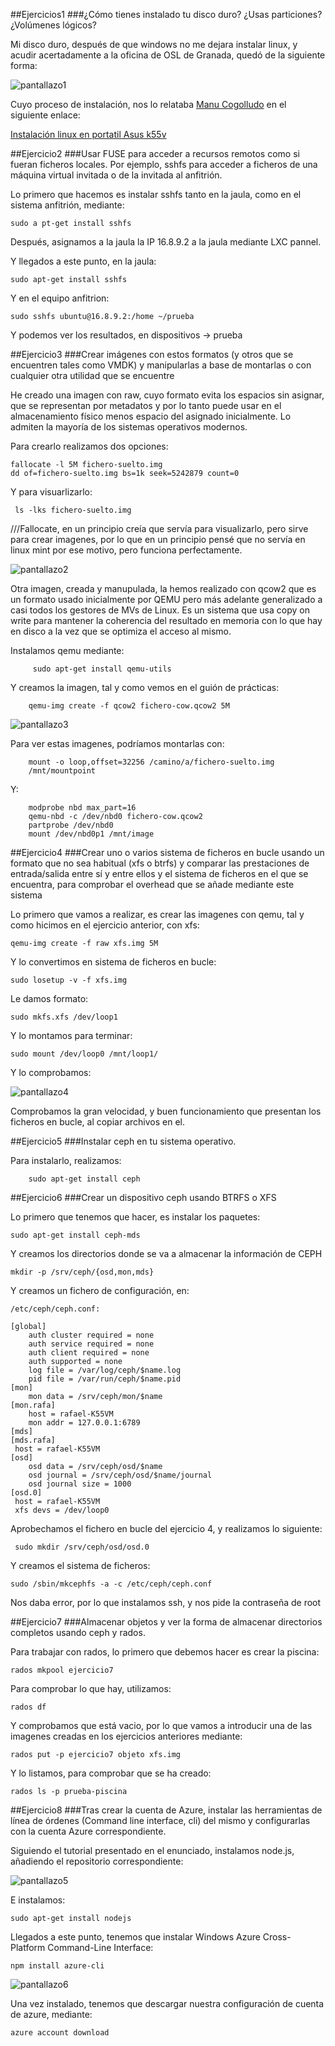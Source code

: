 ##Ejercicios1
###¿Cómo tienes instalado tu disco duro? ¿Usas particiones? ¿Volúmenes lógicos?

Mi disco duro, después de que windows no me dejara instalar linux, y acudir acertadamente a la oficina de  OSL de Granada, quedó de la siguiente forma:

![pantallazo1](https://dl.dropbox.com/s/80ja6wbaf55f7z4/pantallazo1.png)

Cuyo proceso de instalación, nos lo relataba [Manu Cogolludo](https://twitter.com/Makova65) en el siguiente enlace:

[Instalación linux en portatil Asus k55v](http://osl.ugr.es/2013/10/19/instalar-distro-gnulinux-en-un-asus-modelo-k55v/)



##Ejercicio2
###Usar FUSE para acceder a recursos remotos como si fueran ficheros locales. Por ejemplo, sshfs para acceder a ficheros de una máquina virtual invitada o de la invitada al anfitrión.


Lo primero que hacemos es instalar sshfs tanto en la jaula, como en el sistema anfitrión, mediante:

    sudo a pt-get install sshfs

Después, asignamos a la jaula la IP 16.8.9.2 a la jaula mediante LXC pannel.

Y llegados a este punto, en la jaula:

    sudo apt-get install sshfs

Y en el equipo anfitrion:

    sudo sshfs ubuntu@16.8.9.2:/home ~/prueba

Y podemos ver los resultados, en dispositivos -> prueba



##Ejercicio3
###Crear imágenes con estos formatos (y otros que se encuentren tales como VMDK) y manipularlas a base de montarlas o con cualquier otra utilidad que se encuentre


He creado una imagen con raw, cuyo formato evita los espacios sin asignar, que se representan por metadatos y por lo tanto puede usar en el almacenamiento físico menos espacio del asignado inicialmente. Lo admiten la mayoría de los sistemas operativos modernos.

Para crearlo realizamos dos opciones:
    
    
    fallocate -l 5M fichero-suelto.img
    dd of=fichero-suelto.img bs=1k seek=5242879 count=0

Y para visuarlizarlo:

     ls -lks fichero-suelto.img 

///Fallocate, en un principio creía que servía para visualizarlo, pero sirve para crear imagenes, por lo que en un principio pensé que no servía en linux mint por ese motivo, pero funciona perfectamente.

![pantallazo2](https://dl.dropbox.com/s/8jnjsnpq2kf0e4n/pantallazo2.png)


Otra imagen, creada y manupulada, la hemos realizado con  qcow2 que es un formato usado inicialmente por QEMU pero más adelante generalizado a casi todos los gestores de MVs de Linux. Es un sistema que usa copy on write para mantener la coherencia del resultado en memoria con lo que hay en disco a la vez que se optimiza el acceso al mismo.

Instalamos qemu mediante:

         sudo apt-get install qemu-utils

Y creamos la imagen, tal y como vemos en el guión de prácticas:

        qemu-img create -f qcow2 fichero-cow.qcow2 5M


![pantallazo3](https://dl.dropbox.com/s/0a66otk63ycqj2n/pantallazo3.png)


Para ver estas imagenes, podríamos montarlas con:

        mount -o loop,offset=32256 /camino/a/fichero-suelto.img
        /mnt/mountpoint

Y:

        modprobe nbd max_part=16
        qemu-nbd -c /dev/nbd0 fichero-cow.qcow2
        partprobe /dev/nbd0
        mount /dev/nbd0p1 /mnt/image
        
##Ejercicio4
###Crear uno o varios sistema de ficheros en bucle usando un formato que no sea habitual (xfs o btrfs) y comparar las prestaciones de entrada/salida entre sí y entre ellos y el sistema de ficheros en el que se encuentra, para comprobar el overhead que se añade mediante este sistema

Lo primero que vamos a realizar, es crear las imagenes con qemu, tal y como hicimos en el ejercicio anterior, con xfs:

	qemu-img create -f raw xfs.img 5M
	
Y lo convertimos en sistema de ficheros en bucle:

	sudo losetup -v -f xfs.img
	
Le damos formato:

	sudo mkfs.xfs /dev/loop1
	
Y lo montamos para terminar:

	sudo mount /dev/loop0 /mnt/loop1/

Y lo comprobamos:

![pantallazo4](https://dl.dropbox.com/s/025svayigsqxxza/pantallazo4.png)

	
Comprobamos la gran velocidad, y buen funcionamiento que presentan los ficheros en bucle, al copiar archivos en el.



##Ejercicio5
###Instalar ceph en tu sistema operativo.

Para instalarlo, realizamos:

        sudo apt-get install ceph


##Ejercicio6
###Crear un dispositivo ceph usando BTRFS o XFS

Lo primero que tenemos que hacer, es instalar los paquetes:

    sudo apt-get install ceph-mds
    
Y creamos los directorios donde se va a almacenar la información de CEPH

    mkdir -p /srv/ceph/{osd,mon,mds}
    
Y creamos un fichero de configuración, en:

    /etc/ceph/ceph.conf:

    [global]
    	auth cluster required = none
    	auth service required = none
    	auth client required = none
    	auth supported = none
    	log file = /var/log/ceph/$name.log
    	pid file = /var/run/ceph/$name.pid
    [mon]
    	mon data = /srv/ceph/mon/$name
    [mon.rafa]
    	host = rafael-K55VM
    	mon addr = 127.0.0.1:6789
    [mds]
    [mds.rafa]
	 host = rafael-K55VM
    [osd]
    	osd data = /srv/ceph/osd/$name
    	osd journal = /srv/ceph/osd/$name/journal
    	osd journal size = 1000
    [osd.0]
	 host = rafael-K55VM
	 xfs devs = /dev/loop0

 
Aprobechamos el fichero en bucle del ejercicio 4, y realizamos lo siguiente:
        
     sudo mkdir /srv/ceph/osd/osd.0
     
Y creamos el sistema de ficheros:

    sudo /sbin/mkcephfs -a -c /etc/ceph/ceph.conf 
    
Nos daba error, por lo que instalamos ssh, y nos pide la contraseña de root

##Ejercicio7
###Almacenar objetos y ver la forma de almacenar directorios completos usando ceph y rados.

Para trabajar con rados, lo primero que debemos hacer es crear la piscina:

	rados mkpool ejercicio7

Para comprobar lo que hay, utilizamos:

	rados df

Y comprobamos que está vacio, por lo que vamos a introducir una de las imagenes creadas en los ejercicios anteriores mediante:

	rados put -p ejercicio7 objeto xfs.img

Y lo listamos, para comprobar que se ha creado:

	rados ls -p prueba-piscina
	
	
##Ejercicio8
###Tras crear la cuenta de Azure, instalar las herramientas de línea de órdenes (Command line interface, cli) del mismo y configurarlas con la cuenta Azure correspondiente.

Siguiendo el tutorial presentado en el enunciado, instalamos node.js, añadiendo el repositorio correspondiente:

![pantallazo5](https://dl.dropbox.com/s/82m42priqzhvfn2/pantallazo5.png)

E instalamos:

	sudo apt-get install nodejs
	
Llegados a este punto, tenemos que instalar Windows Azure Cross-Platform Command-Line Interface:
	
	npm install azure-cli

![pantallazo6](https://dl.dropbox.com/s/2d7fordxhx5w9ak/pantallazo6.png)


Una vez instalado, tenemos que descargar nuestra configuración de cuenta de azure, mediante:

	azure account download
	

